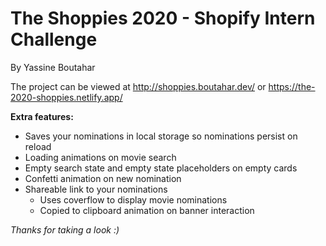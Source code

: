 # The Shoppies 2020 - Shopify Intern Challenge

By Yassine Boutahar

The project can be viewed at http://shoppies.boutahar.dev/ or https://the-2020-shoppies.netlify.app/

**Extra features:**
- Saves your nominations in local storage so nominations persist on reload
- Loading animations on movie search
- Empty search state and empty state placeholders on empty cards
- Confetti animation on new nomination
- Shareable link to your nominations
    - Uses coverflow to display movie nominations
    - Copied to clipboard animation on banner interaction
    
*Thanks for taking a look :)*
